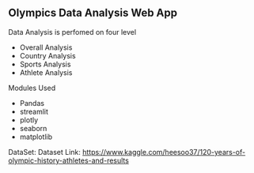 ## Olympics Data Analysis Web App

Data Analysis is perfomed on four level
  - Overall Analysis
  - Country Analysis
  - Sports Analysis
  - Athlete Analysis

Modules Used
  - Pandas
  - streamlit
  - plotly
  - seaborn
  - matplotlib


DataSet: Dataset Link: https://www.kaggle.com/heesoo37/120-years-of-olympic-history-athletes-and-results


